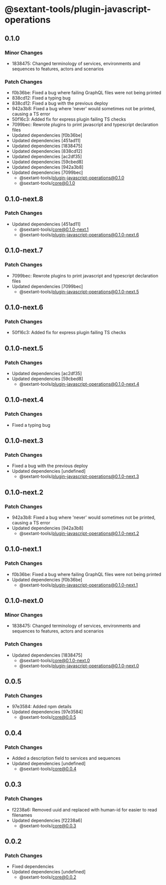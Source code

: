 # @sextant-tools/plugin-javascript-operations

## 0.1.0

### Minor Changes

- 1838475: Changed terminology of services, environments and sequences to features, actors and scenarios

### Patch Changes

- f0b36be: Fixed a bug where failing GraphQL files were not being printed
- 838cd12: Fixed a typing bug
- 838cd12: Fixed a bug with the previous deploy
- 942a3b8: Fixed a bug where 'never' would sometimes not be printed, causing a TS error
- 50f16c3: Added fix for express plugin failing TS checks
- 7099bec: Rewrote plugins to print javascript and typescript declaration files
- Updated dependencies [f0b36be]
- Updated dependencies [451ad11]
- Updated dependencies [1838475]
- Updated dependencies [838cd12]
- Updated dependencies [ac2df35]
- Updated dependencies [59cbed8]
- Updated dependencies [942a3b8]
- Updated dependencies [7099bec]
  - @sextant-tools/plugin-javascript-operations@0.1.0
  - @sextant-tools/core@0.1.0

## 0.1.0-next.8

### Patch Changes

- Updated dependencies [451ad11]
  - @sextant-tools/core@0.1.0-next.1
  - @sextant-tools/plugin-javascript-operations@0.1.0-next.6

## 0.1.0-next.7

### Patch Changes

- 7099bec: Rewrote plugins to print javascript and typescript declaration files
- Updated dependencies [7099bec]
  - @sextant-tools/plugin-javascript-operations@0.1.0-next.5

## 0.1.0-next.6

### Patch Changes

- 50f16c3: Added fix for express plugin failing TS checks

## 0.1.0-next.5

### Patch Changes

- Updated dependencies [ac2df35]
- Updated dependencies [59cbed8]
  - @sextant-tools/plugin-javascript-operations@0.1.0-next.4

## 0.1.0-next.4

### Patch Changes

- Fixed a typing bug

## 0.1.0-next.3

### Patch Changes

- Fixed a bug with the previous deploy
- Updated dependencies [undefined]
  - @sextant-tools/plugin-javascript-operations@0.1.0-next.3

## 0.1.0-next.2

### Patch Changes

- 942a3b8: Fixed a bug where 'never' would sometimes not be printed, causing a TS error
- Updated dependencies [942a3b8]
  - @sextant-tools/plugin-javascript-operations@0.1.0-next.2

## 0.1.0-next.1

### Patch Changes

- f0b36be: Fixed a bug where failing GraphQL files were not being printed
- Updated dependencies [f0b36be]
  - @sextant-tools/plugin-javascript-operations@0.1.0-next.1

## 0.1.0-next.0

### Minor Changes

- 1838475: Changed terminology of services, environments and sequences to features, actors and scenarios

### Patch Changes

- Updated dependencies [1838475]
  - @sextant-tools/core@0.1.0-next.0
  - @sextant-tools/plugin-javascript-operations@0.1.0-next.0

## 0.0.5

### Patch Changes

- 97e3584: Added npm details
- Updated dependencies [97e3584]
  - @sextant-tools/core@0.0.5

## 0.0.4

### Patch Changes

- Added a description field to services and sequences
- Updated dependencies [undefined]
  - @sextant-tools/core@0.0.4

## 0.0.3

### Patch Changes

- f2238a6: Removed uuid and replaced with human-id for easier to read filenames
- Updated dependencies [f2238a6]
  - @sextant-tools/core@0.0.3

## 0.0.2

### Patch Changes

- Fixed dependencies
- Updated dependencies [undefined]
  - @sextant-tools/core@0.0.2
